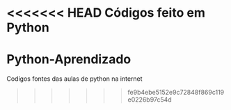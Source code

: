 <<<<<<< HEAD
Códigos feito em Python
=======
# Python-Aprendizado
Codígos fontes das aulas de python na internet
>>>>>>> fe9b4ebe5152e9c72848f869c119e0226b97c54d
